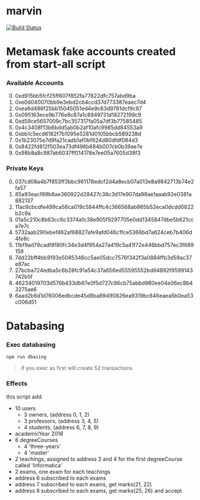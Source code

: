 # marvin
[![Build Status](https://travis-ci.com/mtodescato/marvin.svg?token=R8wzNYi4NLcvzgP4seCd&branch=master)](https://travis-ci.com/mtodescato/marvin)

# Metamask fake accounts created from start-all script

### Available Accounts
0. 0xd915bb5fcf25ff607f852fa77822dfc757abd9ba
1. 0xe0d040070bb9e3ebd2cb4ccd37d773387eaec7d4
2. 0xea6d486f25bb15045051ed4e9c63d9781dcf9c87
3. 0x095163ece9b776e8c87a1c8949731d18272199c9
4. 0xd59ce5657009c7bc357317fa05a7df3b77585485
5. 0x4c3408f13b6bdd5ab0b2af10afc9985dd84553a9
6. 0xbb1c5ecd6182f7b1095e5281d0105bbcb589238d
7. 0x1b23075e7d9fa21cadb1af0bf624d80dfdf084d3
8. 0x8422fd812f503ea73df496b884b007cb0b39ae7e
9. 0x98b8a8c987ab6037ff014178e7ee05a7605d38f3

### Private Keys
0. 037cd08a4b7f853ff3bbc961178edcf2d4a8ecb07a013e8a9842713b74e2fa57
1. 85a93eacf89b8ae360922d28427c38c3d17e907da98ae1aaab92e0381a882137
2. 11ac6cbcdfe499ca56ca019c5844ffc4c366568ab865b52eca0dcdd0822b2c9a
3. 01a5c210c8b63cc6c3374a1c38e905f9297705e0dd1345847dbe5b621cca7e7c
4. 5732aab290ebef462af68827afe9afd046c1fce5366bd7a624ceb7b406d4fe8c
5. 11bf9ad79cadf8f80fc34e3d4f954a27a419c5a41f72e446bbd757ec3f689159
6. 7dd22bff4bb9193e5085346cc5ae05dcc7576f342f3a0884ffb3d59ac37e87ac
7. 27bcba724edba5c6b28fc91a54c37a656ed55595552bd94892f9599143742b5f
8. 46234019703d576b433db67e0f5d727c96cb75abbd980ee04e06ec8b43275ae6
9. 6aad2b6d1d76006edbcde45d8ba89490826ea9319bc846eaea5b0ea53c006d51 

# Databasing

### Exec databasing
```
npm run dbasing
```

>if you exec as first will create 52 transactions

### Effects
this script add:
- 10 users
  - 3 owners, (address 0, 1, 2)
  - 3 professors, (address 3, 4, 5)
  - 4 students, (address 6, 7, 8, 9)
- academicYear 2018
- 8 degreeCourses
  - 4 'three-years'
  - 4 'master'
- 2 teachings, assigned to address 3 and 4 for the first degreeCourse called 'Informatica'
- 2 exams, one exam for each teachings
- address 6 subscribed to each exams
- address 7 subscribed to each exams, get marks(21, 22)
- address 8 subscribed to each exams, get marks(25, 26) and accept

